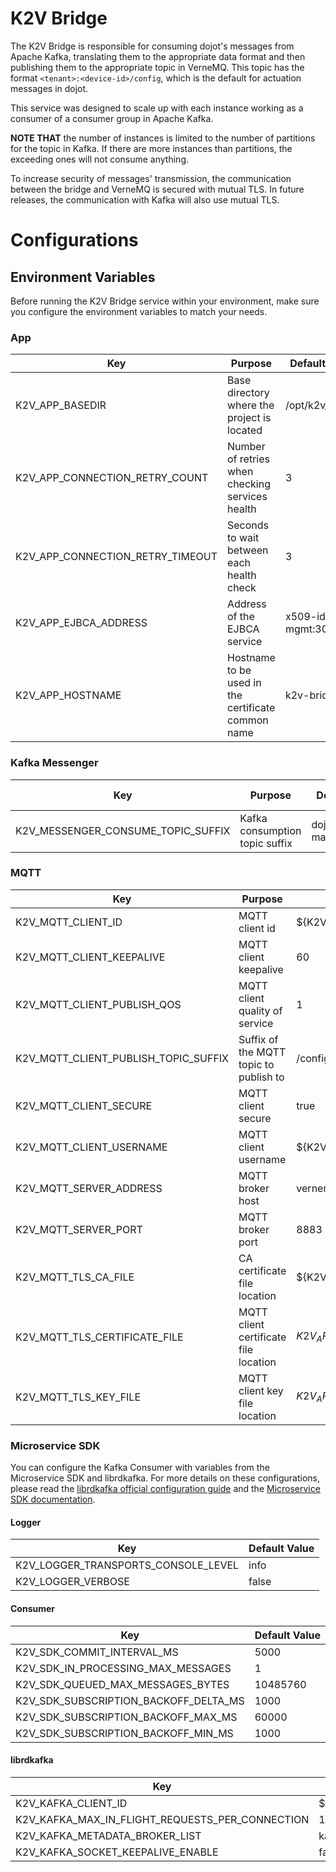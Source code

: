 # **K2V Bridge**

The K2V Bridge is responsible for consuming dojot's messages from Apache Kafka, translating them to
the appropriate data format and then publishing them to the appropriate topic in VerneMQ. This topic
has the format `<tenant>:<device-id>/config`, which is the default for actuation messages in dojot.

This service was designed to scale up with each instance working as a consumer of a consumer group
in Apache Kafka.

__NOTE THAT__ the number of instances is limited to the number of partitions for the topic in Kafka.
If there are more instances than partitions, the exceeding ones will not consume anything.

To increase security of messages' transmission, the communication between the bridge and VerneMQ is
secured with mutual TLS. In future releases, the communication with Kafka will also use mutual TLS.

# **Configurations**

## **Environment Variables**

Before running the K2V Bridge service within your environment, make sure you configure the
environment variables to match your needs.

### **App**

Key                              | Purpose                                            | Default Value           | Valid Values     |
-------------------------------- | -------------------------------------------------- | ----------------------- | ---------------- |
K2V_APP_BASEDIR                  | Base directory where the project is located        | /opt/k2v_bridge         | string           |
K2V_APP_CONNECTION_RETRY_COUNT   | Number of retries when checking services health    | 3                       | number           |
K2V_APP_CONNECTION_RETRY_TIMEOUT | Seconds to wait between each health check          | 3                       | number           |
K2V_APP_EJBCA_ADDRESS            | Address of the EJBCA service                       | x509-identity-mgmt:3000 | hostname/IP:port |
K2V_APP_HOSTNAME                 | Hostname to be used in the certificate common name | k2v-bridge              | hostname/IP      |


### **Kafka Messenger**

Key                                | Purpose                        | Default Value               | Valid Values |
---------------------------------- | ------------------------------ | --------------------------- | ------------ |
K2V_MESSENGER_CONSUME_TOPIC_SUFFIX | Kafka consumption topic suffix | dojot.device-manager.device | string       |

### **MQTT**

Key                                  | Purpose                                  | Default Value                                       | Valid Values           |
------------------------------------ | ---------------------------------------- | --------------------------------------------------- | ---------------------- |
K2V_MQTT_CLIENT_ID                   | MQTT client id                           | ${K2V_APP_HOSTNAME}                                 | string                 |
K2V_MQTT_CLIENT_KEEPALIVE            | MQTT client keepalive                    | 60                                                  | integer                |
K2V_MQTT_CLIENT_PUBLISH_QOS          | MQTT client quality of service           | 1                                                   | integer                |
K2V_MQTT_CLIENT_PUBLISH_TOPIC_SUFFIX | Suffix of the MQTT topic to publish to   | /config                                             | string                 |
K2V_MQTT_CLIENT_SECURE               | MQTT client secure                       | true                                                | boolean/string/integer |
K2V_MQTT_CLIENT_USERNAME             | MQTT client username                     | ${K2V_APP_HOSTNAME}                                 | string                 |
K2V_MQTT_SERVER_ADDRESS              | MQTT broker host                         | vernemq-k8s                                         | hostname/IP            |
K2V_MQTT_SERVER_PORT                 | MQTT broker port                         | 8883                                                | integer                |
K2V_MQTT_TLS_CA_FILE                 | CA certificate file location             | ${K2V_APP_BASEDIR}/app/cert/ca.crt                  | string                 |
K2V_MQTT_TLS_CERTIFICATE_FILE        | MQTT client certificate file location    | ${K2V_APP_BASEDIR}/app/cert/${K2V_APP_HOSTNAME}.crt | string                 |
K2V_MQTT_TLS_KEY_FILE                | MQTT client key file location            | ${K2V_APP_BASEDIR}/app/cert/${K2V_APP_HOSTNAME}.key | string                 |

### **Microservice SDK**

You can configure the Kafka Consumer with variables from the Microservice SDK and librdkafka. For
more details on these configurations, please read the
[librdkafka official configuration guide](https://github.com/edenhill/librdkafka/blob/master/CONFIGURATION.md)
and the [Microservice SDK documentation](https://www.npmjs.com/package/@dojot/microservice-sdk).

#### **Logger**

Key                                 | Default Value |
----------------------------------- | ------------- |
K2V_LOGGER_TRANSPORTS_CONSOLE_LEVEL | info          |
K2V_LOGGER_VERBOSE                  | false         |

#### **Consumer**

Key                                   | Default Value |
------------------------------------- | ------------- |
K2V_SDK_COMMIT_INTERVAL_MS            | 5000          |
K2V_SDK_IN_PROCESSING_MAX_MESSAGES    | 1             |
K2V_SDK_QUEUED_MAX_MESSAGES_BYTES     | 10485760      |
K2V_SDK_SUBSCRIPTION_BACKOFF_DELTA_MS | 1000          |
K2V_SDK_SUBSCRIPTION_BACKOFF_MAX_MS   | 60000         |
K2V_SDK_SUBSCRIPTION_BACKOFF_MIN_MS   | 1000          |

#### **librdkafka**

Key                                             | Default Value       |
----------------------------------------------- | ------------------- |
K2V_KAFKA_CLIENT_ID                             | ${K2V_APP_HOSTNAME} |
K2V_KAFKA_MAX_IN_FLIGHT_REQUESTS_PER_CONNECTION | 1000000             |
K2V_KAFKA_METADATA_BROKER_LIST                  | kafka-server:9092   |
K2V_KAFKA_SOCKET_KEEPALIVE_ENABLE               | false               |
